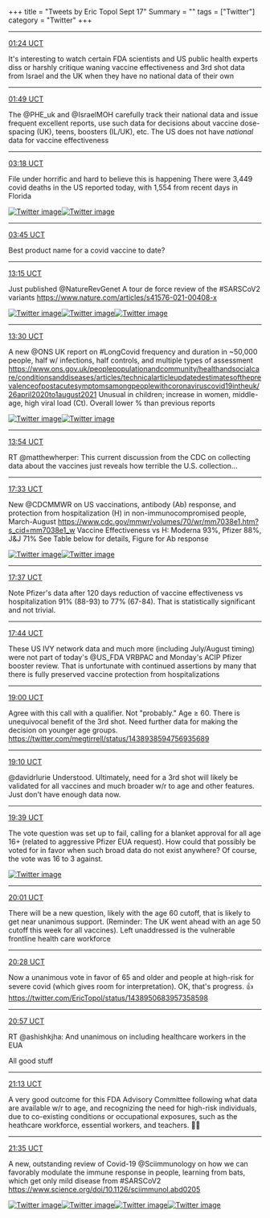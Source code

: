 +++
title = "Tweets by Eric Topol Sept 17"
Summary = ""
tags = ["Twitter"]
category = "Twitter"
+++


---

<a href="https://twitter.com/erictopol/status/1438675264846716932" target="_blank" rel="noreferer">01:24 UCT</a>

It's interesting to watch certain FDA scientists and US public health experts diss or harshly critique waning vaccine effectiveness and 3rd shot data from Israel and the UK when they have no national data of their own



---

<a href="https://twitter.com/erictopol/status/1438681372994932737" target="_blank" rel="noreferer">01:49 UCT</a>

The @PHE_uk and @IsraelMOH carefully track their national data and issue frequent excellent reports, use such data for decisions about vaccine dose-spacing (UK), teens, boosters (IL/UK), etc. The US does not have *national* data for vaccine effectiveness



---

<a href="https://twitter.com/erictopol/status/1438703947804393473" target="_blank" rel="noreferer">03:18 UCT</a>

File under horrific and hard to believe this is happening
There were 3,449 covid deaths in the US reported today, with 1,554 from recent days in Florida 

<a href="E_dNVfFVUAY5-nF.jpg"  ><img src="E_dNVfFVUAY5-nF.jpg" alt="Twitter image" ></img></a><a href="E_dNj3AVEAAfJAC.jpg"  ><img src="E_dNj3AVEAAfJAC.jpg" alt="Twitter image" ></img></a>

---

<a href="https://twitter.com/erictopol/status/1438710792392634370" target="_blank" rel="noreferer">03:45 UCT</a>

Best product name for a covid vaccine to date?



---

<a href="https://twitter.com/erictopol/status/1438854121864400902" target="_blank" rel="noreferer">13:15 UCT</a>

Just published @NatureRevGenet 
A tour de force review of the #SARSCoV2 variants 
https://www.nature.com/articles/s41576-021-00408-x 

<a href="E_fV2TNVIAIKiAc.jpg"  ><img src="E_fV2TNVIAIKiAc.jpg" alt="Twitter image" ></img></a><a href="E_fWGH7VkAMmAyG.jpg"  ><img src="E_fWGH7VkAMmAyG.jpg" alt="Twitter image" ></img></a><a href="E_fWJxfVIAI3RNY.jpg"  ><img src="E_fWJxfVIAI3RNY.jpg" alt="Twitter image" ></img></a>

---

<a href="https://twitter.com/erictopol/status/1438858008059023366" target="_blank" rel="noreferer">13:30 UCT</a>

A new @ONS UK report on #LongCovid frequency and duration in ~50,000 people, half w/ infections, half controls, and multiple types of assessment
https://www.ons.gov.uk/peoplepopulationandcommunity/healthandsocialcare/conditionsanddiseases/articles/technicalarticleupdatedestimatesoftheprevalenceofpostacutesymptomsamongpeoplewithcoronaviruscovid19intheuk/26april2020to1august2021
Unusual in children; increase in women, middle-age, high viral load (Ct). Overall lower % than previous reports 

<a href="E_fY5h2UcAIZpF9.png"  ><img src="E_fY5h2UcAIZpF9.png" alt="Twitter image" ></img></a><a href="E_fZOvfVUAQhpdA.png"  ><img src="E_fZOvfVUAQhpdA.png" alt="Twitter image" ></img></a>

---

<a href="https://twitter.com/erictopol/status/1438863985810415620" target="_blank" rel="noreferer">13:54 UCT</a>

RT @matthewherper: This current discussion from the CDC on collecting data about the vaccines just reveals how terrible the U.S. collection…



---

<a href="https://twitter.com/erictopol/status/1438919014504296448" target="_blank" rel="noreferer">17:33 UCT</a>

New @CDCMMWR on US vaccinations, antibody (Ab) response, and protection from hospitalization (H)  in non-immunocompromised people, March-August https://www.cdc.gov/mmwr/volumes/70/wr/mm7038e1.htm?s_cid=mm7038e1_w
Vaccine Effectiveness vs H:
Moderna 93%, Pfizer 88%, J&amp;J 71%
See Table below for details, Figure for Ab response 

<a href="E_gQtvjUYAIVYgC.jpg"  ><img src="E_gQtvjUYAIVYgC.jpg" alt="Twitter image" ></img></a><a href="E_gRBBwVgAAVL4r.jpg"  ><img src="E_gRBBwVgAAVL4r.jpg" alt="Twitter image" ></img></a>

---

<a href="https://twitter.com/erictopol/status/1438920082793517056" target="_blank" rel="noreferer">17:37 UCT</a>

Note Pfizer's data after 120 days reduction of vaccine effectiveness vs hospitalization  91% (88-93) to 77% (67-84). That is statistically significant and not trivial.



---

<a href="https://twitter.com/erictopol/status/1438921818069364739" target="_blank" rel="noreferer">17:44 UCT</a>

These US IVY network data and much more (including July/August timing) were not part of today's @US_FDA VRBPAC  and Monday's ACIP Pfizer booster review. That is unfortunate with continued assertions by many that there is fully preserved vaccine protection from hospitalizations



---

<a href="https://twitter.com/erictopol/status/1438940885861896193" target="_blank" rel="noreferer">19:00 UCT</a>

Agree with this call with a qualifier. 
Not "probably."
Age ≥ 60. There is unequivocal benefit of the 3rd shot. 
Need further data for making the decision on younger age groups. https://twitter.com/megtirrell/status/1438938594756935689



---

<a href="https://twitter.com/erictopol/status/1438943452956225536" target="_blank" rel="noreferer">19:10 UCT</a>

@davidrlurie Understood. Ultimately, need for a 3rd shot will likely be validated for all vaccines and much broader w/r to age and other features. Just don't have enough data now.



---

<a href="https://twitter.com/erictopol/status/1438950683957358598" target="_blank" rel="noreferer">19:39 UCT</a>

The vote question was set up to fail, calling for a blanket approval for all age 16+ (related to aggressive Pfizer EUA request). How could that possibly be voted for in favor when such broad data do not exist anywhere?
Of course, the vote was 16 to 3 against. 

<a href="E_gtJ9-WQAoc1K2.jpg"  ><img src="E_gtJ9-WQAoc1K2.jpg" alt="Twitter image" ></img></a>

---

<a href="https://twitter.com/erictopol/status/1438956370342993921" target="_blank" rel="noreferer">20:01 UCT</a>

There will be a new question, likely with the age 60 cutoff, that is likely to get near unanimous support.
(Reminder: The UK went ahead with an age 50 cutoff this week for all vaccines).
Left unaddressed is the vulnerable frontline health care workforce



---

<a href="https://twitter.com/erictopol/status/1438963127911993345" target="_blank" rel="noreferer">20:28 UCT</a>

Now a unanimous vote in favor of 65 and older and people at high-risk for severe covid (which gives room for interpretation).  OK, that's progress. 👍 https://twitter.com/EricTopol/status/1438950683957358598



---

<a href="https://twitter.com/erictopol/status/1438970304785629188" target="_blank" rel="noreferer">20:57 UCT</a>

RT @ashishkjha: And unanimous on including healthcare workers in the EUA

All good stuff



---

<a href="https://twitter.com/erictopol/status/1438974306579484673" target="_blank" rel="noreferer">21:13 UCT</a>

A very good outcome for this FDA Advisory Committee following what data are available w/r to age, and recognizing the need for high-risk individuals, due to co-existing conditions or occupational exposures, such as the heathcare workforce, essential workers, and teachers.
👋🙏



---

<a href="https://twitter.com/erictopol/status/1438979986333995009" target="_blank" rel="noreferer">21:35 UCT</a>

A new, outstanding review of Covid-19 @Sciimmunology on how we can favorably modulate the immune response in people, learning from bats, which get only mild disease from #SARSCoV2 https://www.science.org/doi/10.1126/sciimmunol.abd0205 

<a href="E_hIU5cVcAAKJIV.jpg"  ><img src="E_hIU5cVcAAKJIV.jpg" alt="Twitter image" ></img></a><a href="E_hIHgXVgAMpdy_.jpg"  ><img src="E_hIHgXVgAMpdy_.jpg" alt="Twitter image" ></img></a><a href="E_hIKPiVcAUanwj.jpg"  ><img src="E_hIKPiVcAUanwj.jpg" alt="Twitter image" ></img></a><a href="E_hIMoPVgAAu-e1.jpg"  ><img src="E_hIMoPVgAAu-e1.jpg" alt="Twitter image" ></img></a>